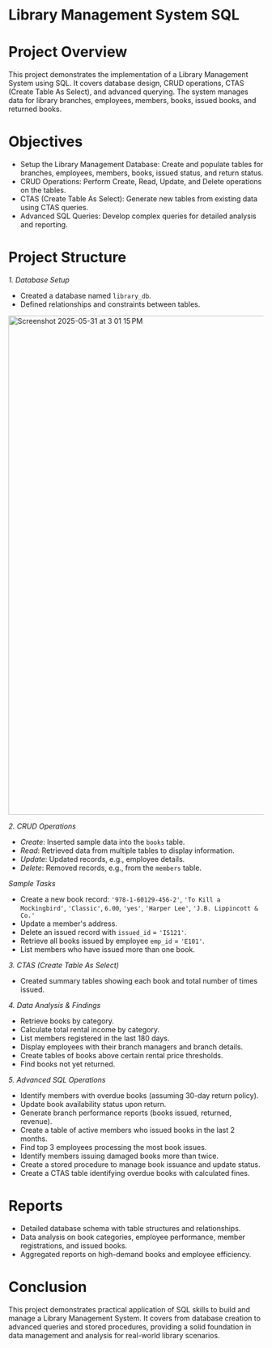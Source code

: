 # Library Management System SQL

# Project Overview
This project demonstrates the implementation of a Library Management System using SQL. It covers database design, CRUD operations, CTAS (Create Table As Select), and advanced querying. The system manages data for library branches, employees, members, books, issued books, and returned books.

# Objectives
- Setup the Library Management Database: Create and populate tables for branches, employees, members, books, issued status, and return status.
- CRUD Operations: Perform Create, Read, Update, and Delete operations on the tables.
- CTAS (Create Table As Select): Generate new tables from existing data using CTAS queries.
- Advanced SQL Queries: Develop complex queries for detailed analysis and reporting.

# Project Structure
*1. Database Setup*
- Created a database named `library_db`.
- Defined relationships and constraints between tables.
<img width="984" alt="Screenshot 2025-05-31 at 3 01 15 PM" src="https://github.com/user-attachments/assets/848858a8-e1b7-415c-bf5e-d0c728761d85" />

*2. CRUD Operations*
- *Create*: Inserted sample data into the `books` table.
- *Read*: Retrieved data from multiple tables to display information.
- *Update*: Updated records, e.g., employee details.
- *Delete*: Removed records, e.g., from the `members` table.

*Sample Tasks*
- Create a new book record: `'978-1-60129-456-2'`, `'To Kill a Mockingbird'`, `'Classic'`, `6.00`, `'yes'`, `'Harper Lee'`, `'J.B. Lippincott & Co.'`
- Update a member's address.
- Delete an issued record with `issued_id` = `'IS121'`.
- Retrieve all books issued by employee `emp_id` = `'E101'`.
- List members who have issued more than one book.

*3. CTAS (Create Table As Select)*
- Created summary tables showing each book and total number of times issued.

*4. Data Analysis & Findings*
- Retrieve books by category.
- Calculate total rental income by category.
- List members registered in the last 180 days.
- Display employees with their branch managers and branch details.
- Create tables of books above certain rental price thresholds.
- Find books not yet returned.

*5. Advanced SQL Operations*
- Identify members with overdue books (assuming 30-day return policy).
- Update book availability status upon return.
- Generate branch performance reports (books issued, returned, revenue).
- Create a table of active members who issued books in the last 2 months.
- Find top 3 employees processing the most book issues.
- Identify members issuing damaged books more than twice.
- Create a stored procedure to manage book issuance and update status.
- Create a CTAS table identifying overdue books with calculated fines.

# Reports
- Detailed database schema with table structures and relationships.
- Data analysis on book categories, employee performance, member registrations, and issued books.
- Aggregated reports on high-demand books and employee efficiency.

# Conclusion
This project demonstrates practical application of SQL skills to build and manage a Library Management System. It covers from database creation to advanced queries and stored procedures, providing a solid foundation in data management and analysis for real-world library scenarios.
